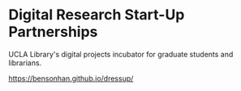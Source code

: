 # Digital Research Start-Up Partnerships
UCLA Library's digital projects incubator for graduate students and librarians.

https://bensonhan.github.io/dressup/
